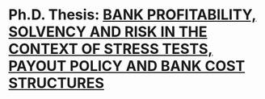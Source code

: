 # Ph.D. Thesis: [BANK PROFITABILITY, SOLVENCY AND RISK IN THE CONTEXT OF STRESS TESTS, PAYOUT POLICY AND BANK COST STRUCTURES](https://github.com/sylviasadakova/Thesis/files/10777157/PhD.Presentation_Sadakova_Sylvia_12022021.pdf)
